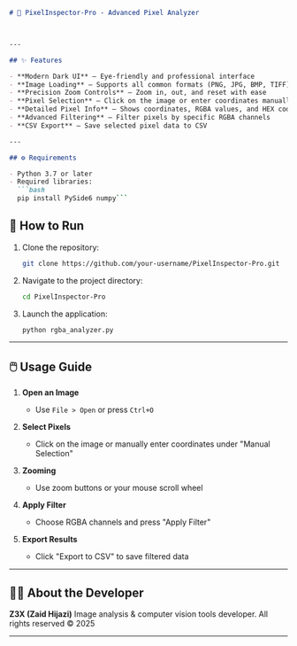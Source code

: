 
````markdown
# 🖤 PixelInspector-Pro - Advanced Pixel Analyzer



---

## ✨ Features

- **Modern Dark UI** – Eye-friendly and professional interface
- **Image Loading** – Supports all common formats (PNG, JPG, BMP, TIFF)
- **Precision Zoom Controls** – Zoom in, out, and reset with ease
- **Pixel Selection** – Click on the image or enter coordinates manually
- **Detailed Pixel Info** – Shows coordinates, RGBA values, and HEX code
- **Advanced Filtering** – Filter pixels by specific RGBA channels
- **CSV Export** – Save selected pixel data to CSV

---

## ⚙️ Requirements

- Python 3.7 or later  
- Required libraries:
  ```bash
  pip install PySide6 numpy```
````



## 🚀 How to Run

1. Clone the repository:

   ```bash
   git clone https://github.com/your-username/PixelInspector-Pro.git
   ```

2. Navigate to the project directory:

   ```bash
   cd PixelInspector-Pro
   ```

3. Launch the application:

   ```bash
   python rgba_analyzer.py
   ```

---

## 🖱️ Usage Guide

1. **Open an Image**

   * Use `File > Open` or press `Ctrl+O`

2. **Select Pixels**

   * Click on the image or manually enter coordinates under "Manual Selection"

3. **Zooming**

   * Use zoom buttons or your mouse scroll wheel

4. **Apply Filter**

   * Choose RGBA channels and press "Apply Filter"

5. **Export Results**

   * Click "Export to CSV" to save filtered data

---

## 👨‍💻 About the Developer

**Z3X (Zaid Hijazi)**
Image analysis & computer vision tools developer.
All rights reserved © 2025

---

